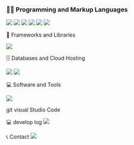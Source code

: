 


###  👨‍💻 Programming and Markup Languages


<img src="https://img.shields.io/badge/php-777BB4?style=flat-square&logo=php&logoColor=white"> 
<img src="https://img.shields.io/badge/react-61DAFB?style=flat-square&logo=react&logoColor=white"> 
<img src="https://img.shields.io/badge/java-007396?style=flat-square&logo=java&logoColor=white"> 

<img src="https://img.shields.io/badge/html5-E34F26?style=flat-square&logo=html5&logoColor=white"> 
<img src="https://img.shields.io/badge/css-1572B6?style=flat-square&logo=css3&logoColor=white"> 
<img src="https://img.shields.io/badge/javascript-F7DF1E?style=flat-square&logo=javascript&logoColor=black"> 



🧰 Frameworks and Libraries

<img src="https://img.shields.io/badge/bootstrap-7952B3?style=flat-square&logo=bootstrap&logoColor=white">


🗄️ Databases and Cloud Hosting

<img src="https://img.shields.io/badge/mysql-4479A1?style=flat-square&logo=mysql&logoColor=white">  
<img src="https://img.shields.io/badge/javascript-F7DF1E?style=flat-square&logo=javascript&logoColor=black"> 


💻 Software and Tools

<img src="https://img.shields.io/badge/Andoid Studio-3DDC84?style=flat-square&logo=android studio&logoColor=white">

git visual Studio Code

💻 develop log
<a href="https://velog.io/@bi-sz">
<img src="https://img.shields.io/badge/Velog-20c997?style=flat-square&logo=velog&logoColor=white"> 
</a>


📞 Contact 
<a href="mailto:kwonbe99@gmail.com">
<img src="https://img.shields.io/badge/Gmail-EA4335?style=flat-square&logo=Gmail&logoColor=white"> 
</a>

